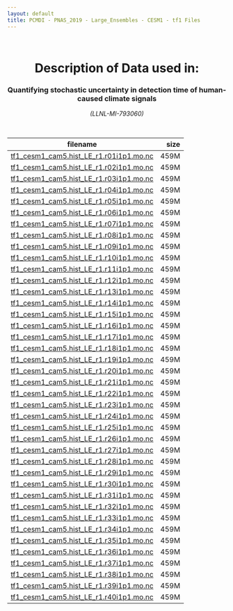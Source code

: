 ```yaml
---
layout: default
title: PCMDI - PNAS_2019 - Large_Ensembles - CESM1 - tf1 Files
---
```


<br>
<center>
    <p>
        <h1>Description of Data used in:</h1>
        <h3>Quantifying stochastic uncertainty in detection time of human-caused climate signals</h3>
    </p>
    <p><em>(LLNL-MI-793060)</em></p>
</center>
<br>

filename | size
   ---   | ---:
[tf1_cesm1_cam5.hist_LE_r1.r01i1p1.mo.nc]({{site.baseurl}}/climate-data/PNAS_2019/Large_Ensembles/CESM1/tf1/tf1_cesm1_cam5.hist_LE_r1.r01i1p1.mo.nc) | 459M
[tf1_cesm1_cam5.hist_LE_r1.r02i1p1.mo.nc]({{site.baseurl}}/climate-data/PNAS_2019/Large_Ensembles/CESM1/tf1/tf1_cesm1_cam5.hist_LE_r1.r02i1p1.mo.nc) | 459M
[tf1_cesm1_cam5.hist_LE_r1.r03i1p1.mo.nc]({{site.baseurl}}/climate-data/PNAS_2019/Large_Ensembles/CESM1/tf1/tf1_cesm1_cam5.hist_LE_r1.r03i1p1.mo.nc) | 459M
[tf1_cesm1_cam5.hist_LE_r1.r04i1p1.mo.nc]({{site.baseurl}}/climate-data/PNAS_2019/Large_Ensembles/CESM1/tf1/tf1_cesm1_cam5.hist_LE_r1.r04i1p1.mo.nc) | 459M
[tf1_cesm1_cam5.hist_LE_r1.r05i1p1.mo.nc]({{site.baseurl}}/climate-data/PNAS_2019/Large_Ensembles/CESM1/tf1/tf1_cesm1_cam5.hist_LE_r1.r05i1p1.mo.nc) | 459M
[tf1_cesm1_cam5.hist_LE_r1.r06i1p1.mo.nc]({{site.baseurl}}/climate-data/PNAS_2019/Large_Ensembles/CESM1/tf1/tf1_cesm1_cam5.hist_LE_r1.r06i1p1.mo.nc) | 459M
[tf1_cesm1_cam5.hist_LE_r1.r07i1p1.mo.nc]({{site.baseurl}}/climate-data/PNAS_2019/Large_Ensembles/CESM1/tf1/tf1_cesm1_cam5.hist_LE_r1.r07i1p1.mo.nc) | 459M
[tf1_cesm1_cam5.hist_LE_r1.r08i1p1.mo.nc]({{site.baseurl}}/climate-data/PNAS_2019/Large_Ensembles/CESM1/tf1/tf1_cesm1_cam5.hist_LE_r1.r08i1p1.mo.nc) | 459M
[tf1_cesm1_cam5.hist_LE_r1.r09i1p1.mo.nc]({{site.baseurl}}/climate-data/PNAS_2019/Large_Ensembles/CESM1/tf1/tf1_cesm1_cam5.hist_LE_r1.r09i1p1.mo.nc) | 459M
[tf1_cesm1_cam5.hist_LE_r1.r10i1p1.mo.nc]({{site.baseurl}}/climate-data/PNAS_2019/Large_Ensembles/CESM1/tf1/tf1_cesm1_cam5.hist_LE_r1.r10i1p1.mo.nc) | 459M
[tf1_cesm1_cam5.hist_LE_r1.r11i1p1.mo.nc]({{site.baseurl}}/climate-data/PNAS_2019/Large_Ensembles/CESM1/tf1/tf1_cesm1_cam5.hist_LE_r1.r11i1p1.mo.nc) | 459M
[tf1_cesm1_cam5.hist_LE_r1.r12i1p1.mo.nc]({{site.baseurl}}/climate-data/PNAS_2019/Large_Ensembles/CESM1/tf1/tf1_cesm1_cam5.hist_LE_r1.r12i1p1.mo.nc) | 459M
[tf1_cesm1_cam5.hist_LE_r1.r13i1p1.mo.nc]({{site.baseurl}}/climate-data/PNAS_2019/Large_Ensembles/CESM1/tf1/tf1_cesm1_cam5.hist_LE_r1.r13i1p1.mo.nc) | 459M
[tf1_cesm1_cam5.hist_LE_r1.r14i1p1.mo.nc]({{site.baseurl}}/climate-data/PNAS_2019/Large_Ensembles/CESM1/tf1/tf1_cesm1_cam5.hist_LE_r1.r14i1p1.mo.nc) | 459M
[tf1_cesm1_cam5.hist_LE_r1.r15i1p1.mo.nc]({{site.baseurl}}/climate-data/PNAS_2019/Large_Ensembles/CESM1/tf1/tf1_cesm1_cam5.hist_LE_r1.r15i1p1.mo.nc) | 459M
[tf1_cesm1_cam5.hist_LE_r1.r16i1p1.mo.nc]({{site.baseurl}}/climate-data/PNAS_2019/Large_Ensembles/CESM1/tf1/tf1_cesm1_cam5.hist_LE_r1.r16i1p1.mo.nc) | 459M
[tf1_cesm1_cam5.hist_LE_r1.r17i1p1.mo.nc]({{site.baseurl}}/climate-data/PNAS_2019/Large_Ensembles/CESM1/tf1/tf1_cesm1_cam5.hist_LE_r1.r17i1p1.mo.nc) | 459M
[tf1_cesm1_cam5.hist_LE_r1.r18i1p1.mo.nc]({{site.baseurl}}/climate-data/PNAS_2019/Large_Ensembles/CESM1/tf1/tf1_cesm1_cam5.hist_LE_r1.r18i1p1.mo.nc) | 459M
[tf1_cesm1_cam5.hist_LE_r1.r19i1p1.mo.nc]({{site.baseurl}}/climate-data/PNAS_2019/Large_Ensembles/CESM1/tf1/tf1_cesm1_cam5.hist_LE_r1.r19i1p1.mo.nc) | 459M
[tf1_cesm1_cam5.hist_LE_r1.r20i1p1.mo.nc]({{site.baseurl}}/climate-data/PNAS_2019/Large_Ensembles/CESM1/tf1/tf1_cesm1_cam5.hist_LE_r1.r20i1p1.mo.nc) | 459M
[tf1_cesm1_cam5.hist_LE_r1.r21i1p1.mo.nc]({{site.baseurl}}/climate-data/PNAS_2019/Large_Ensembles/CESM1/tf1/tf1_cesm1_cam5.hist_LE_r1.r21i1p1.mo.nc) | 459M
[tf1_cesm1_cam5.hist_LE_r1.r22i1p1.mo.nc]({{site.baseurl}}/climate-data/PNAS_2019/Large_Ensembles/CESM1/tf1/tf1_cesm1_cam5.hist_LE_r1.r22i1p1.mo.nc) | 459M
[tf1_cesm1_cam5.hist_LE_r1.r23i1p1.mo.nc]({{site.baseurl}}/climate-data/PNAS_2019/Large_Ensembles/CESM1/tf1/tf1_cesm1_cam5.hist_LE_r1.r23i1p1.mo.nc) | 459M
[tf1_cesm1_cam5.hist_LE_r1.r24i1p1.mo.nc]({{site.baseurl}}/climate-data/PNAS_2019/Large_Ensembles/CESM1/tf1/tf1_cesm1_cam5.hist_LE_r1.r24i1p1.mo.nc) | 459M
[tf1_cesm1_cam5.hist_LE_r1.r25i1p1.mo.nc]({{site.baseurl}}/climate-data/PNAS_2019/Large_Ensembles/CESM1/tf1/tf1_cesm1_cam5.hist_LE_r1.r25i1p1.mo.nc) | 459M
[tf1_cesm1_cam5.hist_LE_r1.r26i1p1.mo.nc]({{site.baseurl}}/climate-data/PNAS_2019/Large_Ensembles/CESM1/tf1/tf1_cesm1_cam5.hist_LE_r1.r26i1p1.mo.nc) | 459M
[tf1_cesm1_cam5.hist_LE_r1.r27i1p1.mo.nc]({{site.baseurl}}/climate-data/PNAS_2019/Large_Ensembles/CESM1/tf1/tf1_cesm1_cam5.hist_LE_r1.r27i1p1.mo.nc) | 459M
[tf1_cesm1_cam5.hist_LE_r1.r28i1p1.mo.nc]({{site.baseurl}}/climate-data/PNAS_2019/Large_Ensembles/CESM1/tf1/tf1_cesm1_cam5.hist_LE_r1.r28i1p1.mo.nc) | 459M
[tf1_cesm1_cam5.hist_LE_r1.r29i1p1.mo.nc]({{site.baseurl}}/climate-data/PNAS_2019/Large_Ensembles/CESM1/tf1/tf1_cesm1_cam5.hist_LE_r1.r29i1p1.mo.nc) | 459M
[tf1_cesm1_cam5.hist_LE_r1.r30i1p1.mo.nc]({{site.baseurl}}/climate-data/PNAS_2019/Large_Ensembles/CESM1/tf1/tf1_cesm1_cam5.hist_LE_r1.r30i1p1.mo.nc) | 459M
[tf1_cesm1_cam5.hist_LE_r1.r31i1p1.mo.nc]({{site.baseurl}}/climate-data/PNAS_2019/Large_Ensembles/CESM1/tf1/tf1_cesm1_cam5.hist_LE_r1.r31i1p1.mo.nc) | 459M
[tf1_cesm1_cam5.hist_LE_r1.r32i1p1.mo.nc]({{site.baseurl}}/climate-data/PNAS_2019/Large_Ensembles/CESM1/tf1/tf1_cesm1_cam5.hist_LE_r1.r32i1p1.mo.nc) | 459M
[tf1_cesm1_cam5.hist_LE_r1.r33i1p1.mo.nc]({{site.baseurl}}/climate-data/PNAS_2019/Large_Ensembles/CESM1/tf1/tf1_cesm1_cam5.hist_LE_r1.r33i1p1.mo.nc) | 459M
[tf1_cesm1_cam5.hist_LE_r1.r34i1p1.mo.nc]({{site.baseurl}}/climate-data/PNAS_2019/Large_Ensembles/CESM1/tf1/tf1_cesm1_cam5.hist_LE_r1.r34i1p1.mo.nc) | 459M
[tf1_cesm1_cam5.hist_LE_r1.r35i1p1.mo.nc]({{site.baseurl}}/climate-data/PNAS_2019/Large_Ensembles/CESM1/tf1/tf1_cesm1_cam5.hist_LE_r1.r35i1p1.mo.nc) | 459M
[tf1_cesm1_cam5.hist_LE_r1.r36i1p1.mo.nc]({{site.baseurl}}/climate-data/PNAS_2019/Large_Ensembles/CESM1/tf1/tf1_cesm1_cam5.hist_LE_r1.r36i1p1.mo.nc) | 459M
[tf1_cesm1_cam5.hist_LE_r1.r37i1p1.mo.nc]({{site.baseurl}}/climate-data/PNAS_2019/Large_Ensembles/CESM1/tf1/tf1_cesm1_cam5.hist_LE_r1.r37i1p1.mo.nc) | 459M
[tf1_cesm1_cam5.hist_LE_r1.r38i1p1.mo.nc]({{site.baseurl}}/climate-data/PNAS_2019/Large_Ensembles/CESM1/tf1/tf1_cesm1_cam5.hist_LE_r1.r38i1p1.mo.nc) | 459M
[tf1_cesm1_cam5.hist_LE_r1.r39i1p1.mo.nc]({{site.baseurl}}/climate-data/PNAS_2019/Large_Ensembles/CESM1/tf1/tf1_cesm1_cam5.hist_LE_r1.r39i1p1.mo.nc) | 459M
[tf1_cesm1_cam5.hist_LE_r1.r40i1p1.mo.nc]({{site.baseurl}}/climate-data/PNAS_2019/Large_Ensembles/CESM1/tf1/tf1_cesm1_cam5.hist_LE_r1.r40i1p1.mo.nc) | 459M